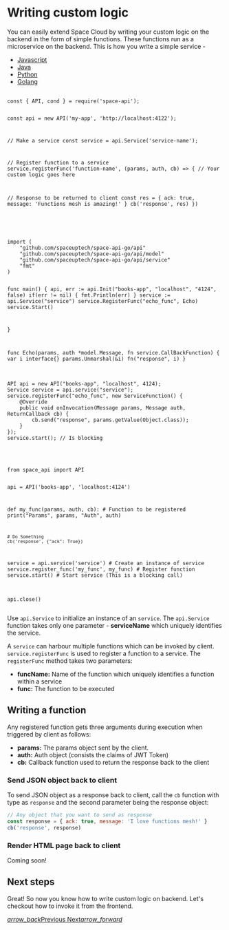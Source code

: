 # Writing custom logic

You can easily extend Space Cloud by writing your custom logic on the backend in the form of simple functions. These functions run as a microservice on the backend. This is how you write a simple service -

 <div class="row tabs-wrapper">
  <div class="col s12" style="padding:0">
    <ul class="tabs">
      <li class="tab col s2"><a class="active" href="#service-js">Javascript</a></li>
      <li class="tab col s2"><a href="#service-java">Java</a></li>
      <li class="tab col s2"><a href="#service-python">Python</a></li>
      <li class="tab col s2"><a href="#service-golang">Golang</a></li>
    </ul>
  </div>
  <div id="service-js" class="col s12" style="padding:0">
    <pre>
      <code>
const { API, cond } = require('space-api');

const api = new API('my-app', 'http://localhost:4122');

// Make a service
const service = api.Service('service-name');

// Register function to a service
service.registerFunc('function-name', (params, auth, cb) => {
  // Your custom logic goes here

  // Response to be returned to client
  const res = { ack: true, message: 'Functions mesh is amazing!' }
  cb('response', res)
})      
      </code>
    </pre>
  </div>
  <div id="service-golang" class="col s12" style="padding:0">
    <pre>
      <code>
import (
	"github.com/spaceuptech/space-api-go/api"
	"github.com/spaceuptech/space-api-go/api/model"
	"github.com/spaceuptech/space-api-go/api/service"
	"fmt"
)

func main() {
	api, err := api.Init("books-app", "localhost", "4124", false)
	if(err != nil) {
		fmt.Println(err)
	}
	service := api.Service("service")
	service.RegisterFunc("echo_func", Echo)
	service.Start()
	
}

func Echo(params, auth *model.Message, fn service.CallBackFunction) {
	var i interface{}
	params.Unmarshal(&i)
	fn("response", i)
}
      </code>
    </pre>
  </div>
  <div id="service-java" class="col s12" style="padding:0">
    <pre>
      <code class="java">
API api = new API("books-app", "localhost", 4124);
Service service = api.service("service");
service.registerFunc("echo_func", new ServiceFunction() {
    @Override
    public void onInvocation(Message params, Message auth, ReturnCallback cb) {
        cb.send("response", params.getValue(Object.class));
    }
});
service.start(); // Is blocking
      </code>
    </pre>
  </div>
 <div id="service-python" class="col s12" style="padding:0">
    <pre>
      <code class="python">
from space_api import API

api = API('books-app', 'localhost:4124')


def my_func(params, auth, cb):  # Function to be registered
    print("Params", params, "Auth", auth)

    # Do Something
    cb('response', {"ack": True})


service = api.service('service')  # Create an instance of service
service.register_func('my_func', my_func)  # Register function
service.start()  # Start service (This is a blocking call)

api.close()
      </code>
    </pre>
  </div>
</div>

Use `api.Service` to initialize an instance of an `service`. The `api.Service` function takes only one parameter - **serviceName** which uniquely identifies the service. 

A `service` can harbour multiple functions which can be invoked by client. `service.registerFunc` is used to register a function to a service. The `registerFunc` method takes two parameters:
- **funcName:** Name of the function which uniquely identifies a function within a service
- **func:** The function to be executed

## Writing a function

Any registered function gets three arguments during execution when triggered by client as follows:   

- **params:** The params object sent by the client.
- **auth:** Auth object (consists the claims of JWT Token)
- **cb:** Callback function used to return the response back to the client

### Send JSON object back to client
To send JSON object as a response back to client, call the `cb` function with type as `response` and the second parameter being the response object: 
```js
// Any object that you want to send as response
const response = { ack: true, message: 'I love functions mesh!' } 
cb('response', response)
```

### Render HTML page back to client
Coming soon!

## Next steps

Great! So now you know how to write custom logic on backend. Let's checkout how to invoke it from the frontend.

<div class="btns-wrapper">
  <a href="/docs/functions/overview" class="waves-effect waves-light btn primary-btn-border btn-small">
    <i class="material-icons btn-with-icon">arrow_back</i>Previous
  </a>
  <a href="/docs/functions/client" class="waves-effect waves-light btn primary-btn-fill btn-small">
    Next<i class="material-icons btn-with-icon">arrow_forward</i>
  </a>
</div> 